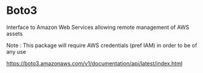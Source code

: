 # Boto3

Interface to Amazon Web Services allowing remote management of AWS assets

Note : This package will require AWS credentials (pref IAM) in order to be of any use

https://boto3.amazonaws.com/v1/documentation/api/latest/index.html
